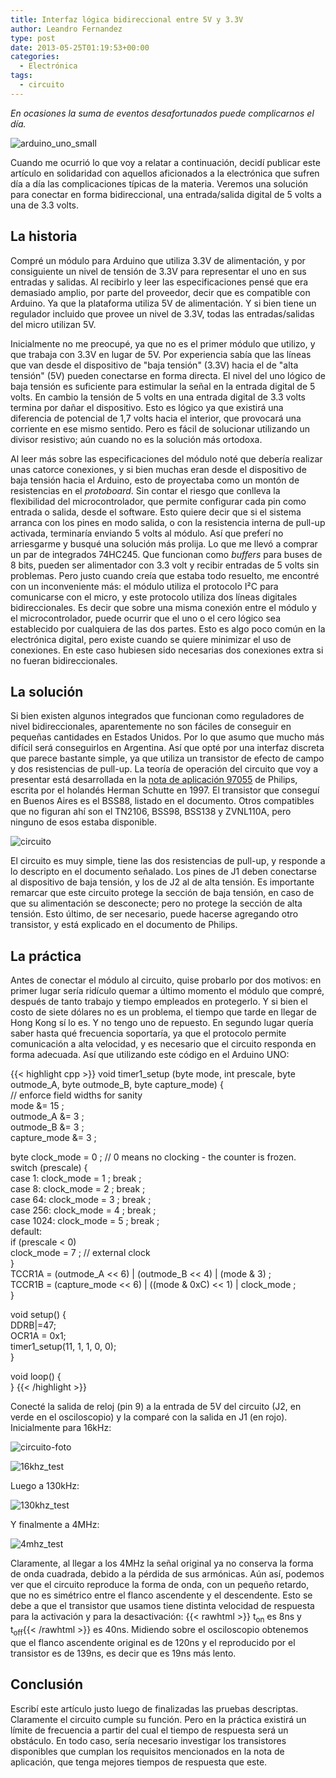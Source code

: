 ```yaml
---
title: Interfaz lógica bidireccional entre 5V y 3.3V
author: Leandro Fernandez
type: post
date: 2013-05-25T01:19:53+00:00
categories:
  - Electrónica
tags:
  - circuito
---
```


_En ocasiones la suma de eventos desafortunados puede complicarnos el día._

![arduino_uno_small](/2013/05/arduino_uno_small.jpg)

Cuando me ocurrió lo que voy a relatar a continuación, decidí publicar este artículo en solidaridad con aquellos aficionados a la electrónica que sufren día a día las complicaciones típicas de la materia. Veremos una solución para conectar en forma bidireccional, una entrada/salida digital de 5 volts a una de 3.3 volts.

## La historia

Compré un módulo para Arduino que utiliza 3.3V de alimentación, y por consiguiente un nivel de tensión de 3.3V para representar el uno en sus entradas y salidas. Al recibirlo y leer las especificaciones pensé que era demasiado amplio, por parte del proveedor, decir que es compatible con Arduino. Ya que la plataforma utiliza 5V de alimentación. Y si bien tiene un regulador incluido que provee un nivel de 3.3V, todas las entradas/salidas del micro utilizan 5V.

Inicialmente no me preocupé, ya que no es el primer módulo que utilizo, y que trabaja con 3.3V en lugar de 5V. Por experiencia sabía que las líneas que van desde el dispositivo de "baja tensión" (3.3V) hacia el de "alta tensión" (5V) pueden conectarse en forma directa. El nivel del uno lógico de baja tensión es suficiente para estimular la señal en la entrada digital de 5 volts. En cambio la tensión de 5 volts en una entrada digital de 3.3 volts termina por dañar el dispositivo. Esto es lógico ya que existirá una diferencia de potencial de 1,7 volts hacia el interior, que provocará una corriente en ese mismo sentido. Pero es fácil de solucionar utilizando un divisor resistivo; aún cuando no es la solución más ortodoxa.

Al leer más sobre las especificaciones del módulo noté que debería realizar unas catorce conexiones, y si bien muchas eran desde el dispositivo de baja tensión hacia el Arduino, esto de proyectaba como un montón de resistencias en el _protoboard_. Sin contar el riesgo que conlleva la flexibilidad del microcontrolador, que permite configurar cada pin como entrada o salida, desde el software. Esto quiere decir que si el sistema arranca con los pines en modo salida, o con la resistencia interna de pull-up activada, terminaría enviando 5 volts al módulo. Así que preferí no arriesgarme y busqué una solución más prolija. Lo que me llevó a comprar un par de integrados 74HC245. Que funcionan como _buffers_ para buses de 8 bits, pueden ser alimentador con 3.3 volt y recibir entradas de 5 volts sin problemas. Pero justo cuando creía que estaba todo resuelto, me encontré con un inconveniente más: el módulo utiliza el protocolo I²C para comunicarse con el micro, y este protocolo utiliza dos líneas digitales bidireccionales. Es decir que sobre una misma conexión entre el módulo y el microcontrolador, puede ocurrir que el uno o el cero lógico sea establecido por cualquiera de las dos partes. Esto es algo poco común en la electrónica digital, pero existe cuando se quiere minimizar el uso de conexiones. En este caso hubiesen sido necesarias dos conexiones extra si no fueran bidireccionales.

## La solución

Si bien existen algunos integrados que funcionan como reguladores de nivel bidireccionales, aparentemente no son fáciles de conseguir en pequeñas cantidades en Estados Unidos. Por lo que asumo que mucho más difícil será conseguirlos en Argentina. Así que opté por una interfaz discreta que parece bastante simple, ya que utiliza un transistor de efecto de campo y dos resistencias de pull-up. La teoría de operación del circuito que voy a presentar está desarrollada en la [nota de aplicación 97055][1] de Philips, escrita por el holandés Herman Schutte en 1997. El transistor que conseguí en Buenos Aires es el BSS88, listado en el documento. Otros compatibles que no figuran ahí son el TN2106, BSS98, BSS138 y ZVNL110A, pero ninguno de esos estaba disponible.

![circuito](/2013/05/circuito.png) 

El circuito es muy simple, tiene las dos resistencias de pull-up, y responde a lo descripto en el documento señalado. Los pines de J1 deben conectarse al dispositivo de baja tensión, y los de J2 al de alta tensión. Es importante remarcar que este circuito protege la sección de baja tensión, en caso de que su alimentación se desconecte; pero no protege la sección de alta tensión. Esto último, de ser necesario, puede hacerse agregando otro transistor, y está explicado en el documento de Philips.

## La práctica

Antes de conectar el módulo al circuito, quise probarlo por dos motivos: en primer lugar sería ridículo quemar a último momento el módulo que compré, después de tanto trabajo y tiempo empleados en protegerlo. Y si bien el costo de siete dólares no es un problema, el tiempo que tarde en llegar de Hong Kong sí lo es. Y no tengo uno de repuesto. En segundo lugar quería saber hasta qué frecuencia soportaría, ya que el protocolo permite comunicación a alta velocidad, y es necesario que el circuito responda en forma adecuada. Así que utilizando este código en el Arduino UNO:

{{< highlight cpp >}}
void timer1_setup (byte mode, int prescale, byte outmode_A, byte outmode_B, byte capture_mode) {  
  // enforce field widths for sanity  
  mode &= 15 ;  
  outmode_A &= 3 ;  
  outmode_B &= 3 ;  
  capture_mode &= 3 ;
  
  byte clock_mode = 0 ; // 0 means no clocking - the counter is frozen.  
  switch (prescale) {  
    case 1: clock_mode = 1 ; break ;  
    case 8: clock_mode = 2 ; break ;  
    case 64: clock_mode = 3 ; break ;  
    case 256: clock_mode = 4 ; break ;  
    case 1024: clock_mode = 5 ; break ;  
    default:  
      if (prescale < 0)  
        clock_mode = 7 ; // external clock  
  }  
  TCCR1A = (outmode_A << 6) | (outmode_B << 4) | (mode & 3) ;  
  TCCR1B = (capture_mode << 6) | ((mode & 0xC) << 1) | clock_mode ;  
}

void setup() {  
  DDRB|=47;  
  OCR1A = 0x1;  
  timer1_setup(11, 1, 1, 0, 0);  
}

void loop() {  
}
{{< /highlight >}}

Conecté la salida de reloj (pin 9) a la entrada de 5V del circuito (J2, en verde en el osciloscopio) y la comparé con la salida en J1 (en rojo). Inicialmente para 16kHz:

![circuito-foto](/2013/05/circuito-foto.jpg)

![16khz_test](/2013/05/16khz_test.png)

Luego a 130kHz:

![130khz_test](/2013/05/130khz_test.png)

Y finalmente a 4MHz:

![4mhz_test](/2013/05/4mhz_test.png)

Claramente, al llegar a los 4MHz la señal original ya no conserva la forma de onda cuadrada, debido a la pérdida de sus armónicas. Aún así, podemos ver que el circuito reproduce la forma de onda, con un pequeño retardo, que no es simétrico entre el flanco ascendente y el descendente. Esto se debe a que el transistor que usamos tiene distinta velocidad de respuesta para la activación y para la desactivación: {{< rawhtml >}} t<sub>on</sub> es 8ns y t<sub>off</sub>{{< /rawhtml >}} es 40ns. Midiendo sobre el osciloscopio obtenemos que el flanco ascendente original es de 120ns y el reproducido por el transistor es de 139ns, es decir que es 19ns más lento.

## Conclusión

Escribí este artículo justo luego de finalizadas las pruebas descriptas. Claramente el circuito cumple su función. Pero en la práctica existirá un límite de frecuencia a partir del cual el tiempo de respuesta será un obstáculo. En todo caso, sería necesario investigar los transistores disponibles que cumplan los requisitos mencionados en la nota de aplicación, que tenga mejores tiempos de respuesta que este.

 [1]: http://ics.nxp.com/support/documents/interface/pdf/an97055.pdf
 [2]: http://blog.drk.com.ar/wp-content/uploads/2013/05/4mhz_test.png